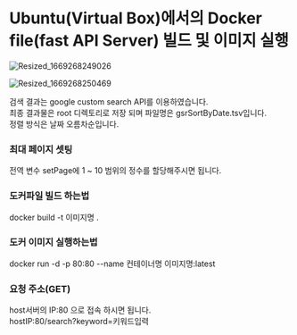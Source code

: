 # Ubuntu(Virtual Box)에서의 Docker file(fast API Server) 빌드 및 이미지 실행
  
![Resized_1669268249026](https://user-images.githubusercontent.com/101491213/203704838-2f44b863-d472-444c-9986-ec0cb39f65e2.jpg)
  
![Resized_1669268250469](https://user-images.githubusercontent.com/101491213/203704898-646e8277-4f07-490d-908a-cf66e92eb993.jpg)
  
검색 결과는 google custom search API를 이용하였습니다.  
최종 결과물은 root 디렉토리로 저장 되며 파일명은 gsrSortByDate.tsv입니다.  
정렬 방식은 날짜 오름차순입니다.  
  
### 최대 페이지 셋팅  
전역 변수 setPage에 1 ~ 10 범위의 정수를 할당해주시면 됩니다. 
  
### 도커파일 빌드 하는법 
docker build -t 이미지명 .
  
### 도커 이미지 실행하는법
docker run -d -p 80:80 --name 컨테이너명 이미지명:latest
  
### 요청 주소(GET) 
host서버의 IP:80 으로 접속 하시면 됩니다.  
hostIP:80/search?keyword=키워드입력
